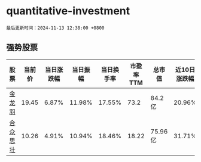 # quantitative-investment

`最后更新时间：2024-11-13 12:38:00 +0800`

## 强势股票

|股票|当前价|当日涨跌幅|当日振幅|当日换手率|市盈率TTM|总市值|近10日涨跌幅|
|----|----|----|----|----|----|----|----|
|[金龙羽](https://xueqiu.com/S/SZ002882)|19.45|6.87%|11.98%|17.55%|73.2|84.2亿|20.96%|
|[合众思壮](https://xueqiu.com/S/SZ002383)|10.26|4.91%|10.94%|18.46%|18.22|75.96亿|31.71%|
